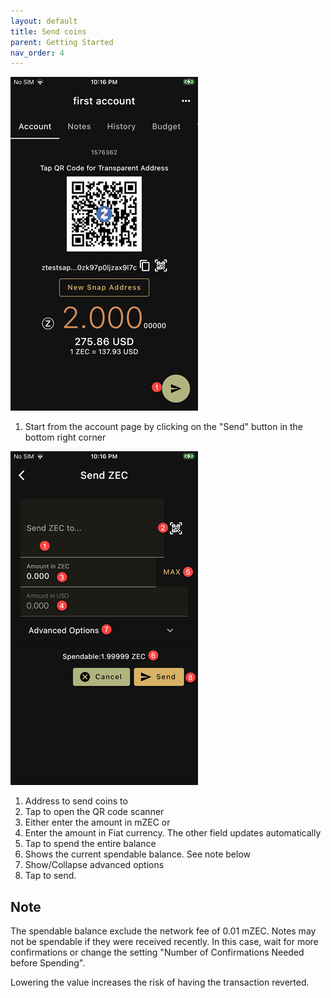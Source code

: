 ```yaml
---
layout: default
title: Send coins
parent: Getting Started
nav_order: 4
---
```


![Start Send](img/IMG_0043.PNG)

1. Start from the account page by clicking on the "Send" button in the bottom right corner

![Send](img/IMG_0044.PNG)

1. Address to send coins to
2. Tap to open the QR code scanner
3. Either enter the amount in mZEC or 
4. Enter the amount in Fiat currency. The other field updates automatically
5. Tap to spend the entire balance
6. Shows the current spendable balance. See note below
7. Show/Collapse advanced options
8. Tap to send.

## Note

The spendable balance exclude the network fee of 0.01 mZEC. 
Notes may not be spendable if they were received recently.
In this case, wait for more confirmations or change the setting
"Number of Confirmations Needed before Spending". 

Lowering the value increases the risk of having the transaction reverted.